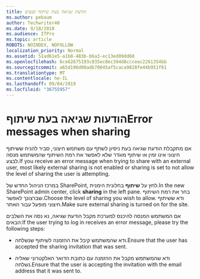```yaml
---
title: הודעת שגיאה בעת שיתוף קבצים
ms.author: pebaum
author: Techwriter40
ms.date: 9/18/2018
ms.audience: ITPro
ms.topic: article
ROBOTS: NOINDEX, NOFOLLOW
localization_priority: Normal
ms.assetid: 51ad61e5-a1b8-483b-b6a3-ec13ed09dd68
ms.openlocfilehash: 6ce62675193c835ec0ec394d8ccceac2261354bb
ms.sourcegitcommit: a65d196d00adb70045af5caca9828fe44b951f61
ms.translationtype: MT
ms.contentlocale: he-IL
ms.lasthandoff: 09/04/2019
ms.locfileid: "36755957"
---
```

# <a name="error-messages-when-sharing"></a><span data-ttu-id="26fea-102">הודעות שגיאה בעת שיתוף</span><span class="sxs-lookup"><span data-stu-id="26fea-102">Error messages when sharing</span></span>

<span data-ttu-id="26fea-103">אם מתקבלת הודעת שגיאה בעת ניסיון לשתף עם משתמש חיצוני, סביר להניח ששיתוף חיצוני אינו זמין או שיתוף מוגדר שלא לאפשר את רמת השיתוף שהמשתמש מנסה לבצע.</span><span class="sxs-lookup"><span data-stu-id="26fea-103">If you receive an error message when trying to share with an external user, most likely external sharing is not enabled or sharing is set to not allow the level of sharing the user is attempting.</span></span>
  
<span data-ttu-id="26fea-104">במרכז הניהול החדש של SharePoint, לחץ על **שיתוף** בחלונית הימנית.</span><span class="sxs-lookup"><span data-stu-id="26fea-104">In the  new SharePoint admin center, click **sharing** in the left pane.</span></span> <span data-ttu-id="26fea-105">בחר את רמת השיתוף שברצונך לאפשר.</span><span class="sxs-lookup"><span data-stu-id="26fea-105">Choose the level of sharing you wish to allow.</span></span> <span data-ttu-id="26fea-106">ודא ששיתוף חיצוני מופעל עבור האתר.</span><span class="sxs-lookup"><span data-stu-id="26fea-106">Make sure external sharing is turned on for the site.</span></span> 
  
<span data-ttu-id="26fea-107">אם המשתמש המנסה להיכנס למערכת מקבל הודעת שגיאה, נא נסה את השלבים הבאים:</span><span class="sxs-lookup"><span data-stu-id="26fea-107">If the user trying to log in receives an error message, please try the following steps:</span></span>
  
- <span data-ttu-id="26fea-108">ודא שהמשתמש קיבל את ההזמנה לשיתוף שנשלחה.</span><span class="sxs-lookup"><span data-stu-id="26fea-108">Ensure that the user has accepted the sharing invitation that was sent.</span></span>
    
- <span data-ttu-id="26fea-109">ודא שהמשתמש מקבל את ההזמנה עם כתובת הדואר האלקטרוני שאליה נשלחה.</span><span class="sxs-lookup"><span data-stu-id="26fea-109">Ensure that the user is accepting the invitation with the email address that it was sent to.</span></span>
    

